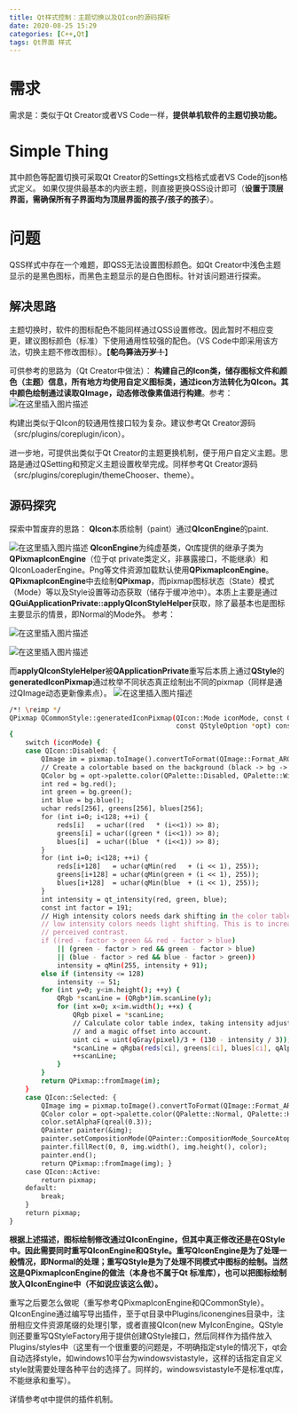 ```yaml
---
title: Qt样式控制：主题切换以及QIcon的源码探析
date: 2020-08-25 15:29
categories: [C++,Qt]
tags: Qt界面 样式
---
```

# 需求

需求是：类似于Qt Creator或者VS Code一样，**提供单机软件的主题切换功能。**

# Simple Thing

其中颜色等配置切换可采取Qt Creator的Settings文档格式或者VS Code的json格式定义。
如果仅提供最基本的内嵌主题，则直接更换QSS设计即可（**设置于顶层界面，需确保所有子界面均为顶层界面的孩子/孩子的孩子**）。

# 问题

QSS样式中存在一个难题，即QSS无法设置图标颜色。如Qt Creator中浅色主题显示的是黑色图标，而黑色主题显示的是白色图标。针对该问题进行探索。

## 解决思路

主题切换时，软件的图标配色不能同样通过QSS设置修改。因此暂时不相应变更，建议图标颜色（标准）下使用通用性较强的配色。（VS Code中即采用该方法，切换主题不修改图标）。【~~**鸵鸟算法万岁！**~~】

可供参考的思路为（Qt Creator中做法）：
**构建自己的Icon类，储存图标文件和颜色（主题）信息，所有地方均使用自定义图标类，通过icon方法转化为QIcon。其中颜色绘制通过读取QImage，动态修改像素值进行构建**。参考：
 ![在这里插入图片描述](https://img-blog.csdnimg.cn/20200825151945885.png?x-oss-process=image/watermark,type_ZmFuZ3poZW5naGVpdGk,shadow_10,text_aHR0cHM6Ly9ibG9nLmNzZG4ubmV0L0FsZXphbg==,size_16,color_FFFFFF,t_70#pic_center)

构建出类似于QIcon的较通用性接口较为复杂。建议参考Qt Creator源码（src/plugins/coreplugin/icon）。

进一步地，可提供出类似于Qt Creator的主题更换机制，便于用户自定义主题。思路是通过QSetting和预定义主题设置枚举完成。同样参考Qt Creator源码（src/plugins/coreplugin/themeChooser、theme）。

## 源码探究

探索中暂废弃的思路：
**QIcon**本质绘制（paint）通过**QIconEngine**的paint.

![在这里插入图片描述](https://img-blog.csdnimg.cn/20200825152510615.png?x-oss-process=image/watermark,type_ZmFuZ3poZW5naGVpdGk,shadow_10,text_aHR0cHM6Ly9ibG9nLmNzZG4ubmV0L0FsZXphbg==,size_16,color_FFFFFF,t_70#pic_center)
**QIconEngine**为纯虚基类，Qt库提供的继承子类为**QPixmapIconEngine**（位于qt private类定义，非暴露接口，不能继承）和QIconLoaderEngine。Png等文件资源加载默认使用**QPixmapIconEngine**。**QPixmapIconEngine**中去绘制**QPixmap**，而pixmap图标状态（State）模式（Mode）等以及Style设置等动态获取（储存于缓冲池中）。本质上主要是通过**QGuiApplicationPrivate::applyQIconStyleHelper**获取，除了最基本也是图标主要显示的情景，即Normal的Mode外。
参考：

 ![在这里插入图片描述](https://img-blog.csdnimg.cn/20200825152621211.png#pic_center)

![在这里插入图片描述](https://img-blog.csdnimg.cn/20200825152200977.png?x-oss-process=image/watermark,type_ZmFuZ3poZW5naGVpdGk,shadow_10,text_aHR0cHM6Ly9ibG9nLmNzZG4ubmV0L0FsZXphbg==,size_16,color_FFFFFF,t_70#pic_center)

而**applyQIconStyleHelper**被**QApplicationPrivate**重写后本质上通过**QStyle**的**generatedIconPixmap**通过枚举不同状态真正绘制出不同的pixmap（同样是通过QImage动态更新像素点）。
![在这里插入图片描述](https://img-blog.csdnimg.cn/20200825152722680.png#pic_center)

```bash
/*! \reimp */
QPixmap QCommonStyle::generatedIconPixmap(QIcon::Mode iconMode, const QPixmap &pixmap,
                                          const QStyleOption *opt) const
{
    switch (iconMode) {
    case QIcon::Disabled: {
        QImage im = pixmap.toImage().convertToFormat(QImage::Format_ARGB32);
        // Create a colortable based on the background (black -> bg -> white)
        QColor bg = opt->palette.color(QPalette::Disabled, QPalette::Window);
        int red = bg.red();
        int green = bg.green();
        int blue = bg.blue();
        uchar reds[256], greens[256], blues[256];
        for (int i=0; i<128; ++i) {
            reds[i]   = uchar((red   * (i<<1)) >> 8);
            greens[i] = uchar((green * (i<<1)) >> 8);
            blues[i]  = uchar((blue  * (i<<1)) >> 8);
        }
        for (int i=0; i<128; ++i) {
            reds[i+128]   = uchar(qMin(red   + (i << 1), 255));
            greens[i+128] = uchar(qMin(green + (i << 1), 255));
            blues[i+128]  = uchar(qMin(blue  + (i << 1), 255));
        }
        int intensity = qt_intensity(red, green, blue);
        const int factor = 191;
        // High intensity colors needs dark shifting in the color table, while
        // low intensity colors needs light shifting. This is to increase the
        // perceived contrast.
        if ((red - factor > green && red - factor > blue)
            || (green - factor > red && green - factor > blue)
            || (blue - factor > red && blue - factor > green))
            intensity = qMin(255, intensity + 91);
        else if (intensity <= 128)
            intensity -= 51;
        for (int y=0; y<im.height(); ++y) {
            QRgb *scanLine = (QRgb*)im.scanLine(y);
            for (int x=0; x<im.width(); ++x) {
                QRgb pixel = *scanLine;
                // Calculate color table index, taking intensity adjustment
                // and a magic offset into account.
                uint ci = uint(qGray(pixel)/3 + (130 - intensity / 3));
                *scanLine = qRgba(reds[ci], greens[ci], blues[ci], qAlpha(pixel));
                ++scanLine;
            }
        }
        return QPixmap::fromImage(im);
    }
    case QIcon::Selected: {
        QImage img = pixmap.toImage().convertToFormat(QImage::Format_ARGB32_Premultiplied);
        QColor color = opt->palette.color(QPalette::Normal, QPalette::Highlight);
        color.setAlphaF(qreal(0.3));
        QPainter painter(&img);
        painter.setCompositionMode(QPainter::CompositionMode_SourceAtop);
        painter.fillRect(0, 0, img.width(), img.height(), color);
        painter.end();
        return QPixmap::fromImage(img); }
    case QIcon::Active:
        return pixmap;
    default:
        break;
    }
    return pixmap;
}
```

**根据上述描述，图标绘制修改通过QIconEngine，但其中真正修改还是在QStyle中。因此需要同时重写QIconEngine和QStyle。重写QIconEngine是为了处理一般情况，即Normal的处理；重写QStyle是为了处理不同模式中图标的绘制。当然这是QPixmapIconEngine的做法（本身也不属于Qt 标准库），也可以把图标绘制放入QIconEngine中（不如说应该这么做）。**

重写之后要怎么做呢（重写参考QPixmapIconEngine和QCommonStyle）。QIconEngine通过编写导出插件，至于qt目录中Plugins/iconengines目录中，注册相应文件资源尾缀的处理引擎，或者直接QIcon(new MyIconEngine。QStyle则还要重写QStyleFactory用于提供创建QStyle接口，然后同样作为插件放入Plugins/styles中（这里有一个很重要的问题是，不明确指定style的情况下，qt会自动选择style，如windows10平台为windowsvistastyle，这样的话指定自定义style就需要处理各种平台的选择了。同样的，windowsvistastyle不是标准qt库，不能继承和重写）。

详情参考qt中提供的插件机制。
